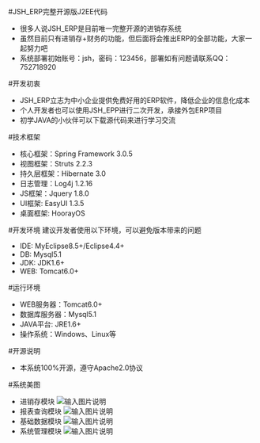 #JSH_ERP完整开源版J2EE代码
* 很多人说JSH_ERP是目前唯一完整开源的进销存系统
* 虽然目前只有进销存+财务的功能，但后面将会推出ERP的全部功能，大家一起努力吧
* 系统部署初始账号：jsh，密码：123456，部署如有问题请联系QQ：752718920

#开发初衷
* JSH_ERP立志为中小企业提供免费好用的ERP软件，降低企业的信息化成本
* 个人开发者也可以使用JSH_EPP进行二次开发，承接外包ERP项目
* 初学JAVA的小伙伴可以下载源代码来进行学习交流

#技术框架
* 核心框架：Spring Framework 3.0.5
* 视图框架：Struts 2.2.3
* 持久层框架：Hibernate 3.0
* 日志管理：Log4j 1.2.16
* JS框架：Jquery 1.8.0
* UI框架: EasyUI 1.3.5
* 桌面框架: HoorayOS

#开发环境
建议开发者使用以下环境，可以避免版本带来的问题
* IDE: MyEclipse8.5+/Eclipse4.4+
* DB: Mysql5.1
* JDK: JDK1.6+
* WEB: Tomcat6.0+

#运行环境
* WEB服务器：Tomcat6.0+
* 数据库服务器：Mysql5.1
* JAVA平台: JRE1.6+
* 操作系统：Windows、Linux等

#开源说明
* 本系统100%开源，遵守Apache2.0协议

#系统美图
* 进销存模块
![输入图片说明](http://git.oschina.net/uploads/images/2017/0108/150544_853dcc2e_852955.png "进销存模块")
* 报表查询模块
![输入图片说明](http://git.oschina.net/uploads/images/2017/0111/001730_0df99d28_852955.png "报表查询模块")
* 基础数据模块
![输入图片说明](http://git.oschina.net/uploads/images/2017/0108/150646_a7cbb9c9_852955.png "基础数据模块")
* 系统管理模块
![输入图片说明](http://git.oschina.net/uploads/images/2017/0108/150703_46711f40_852955.png "系统管理模块")
